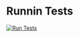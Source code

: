 # Runnin Tests

[![Run Tests](https://github.com/MatthijsvanderPlas/my-project/actions/workflows/run-tests.yml/badge.svg?branch=main&event=push)](https://github.com/MatthijsvanderPlas/my-project/actions/workflows/run-tests.yml)